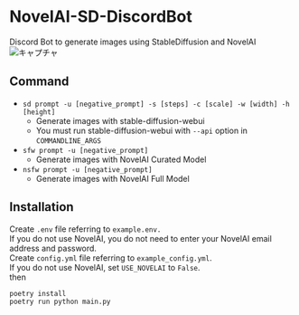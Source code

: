 # NovelAI-SD-DiscordBot

Discord Bot to generate images using StableDiffusion and NovelAI
![キャプチャ](https://user-images.githubusercontent.com/16555696/209456814-a87625a7-0091-4e4d-8b3e-3003d86426ac.PNG)

## Command

- `sd prompt -u [negative_prompt] -s [steps] -c [scale] -w [width] -h [height]`
  - Generate images with stable-diffusion-webui
  - You must run stable-diffusion-webui with `--api` option in `COMMANDLINE_ARGS`
- `sfw prompt -u [negative_prompt]`
  - Generate images with NovelAI Curated Model
- `nsfw prompt -u [negative_prompt]`
  - Generate images with NovelAI Full Model

## Installation

Create `.env` file referring to `example.env.`  
If you do not use NovelAI, you do not need to enter your NovelAI email address and password.  
Create `config.yml` file referring to `example_config.yml`.  
If you do not use NovelAI, set `USE_NOVELAI` to `False`.  
then

```
poetry install
poetry run python main.py
```
